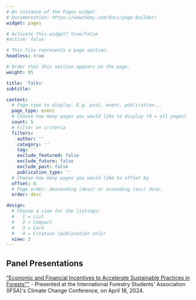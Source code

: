 ```yaml
---
# An instance of the Pages widget.
# Documentation: https://wowchemy.com/docs/page-builder/
widget: pages

# Activate this widget? true/false
#active: false

# This file represents a page section.
headless: true

# Order that this section appears on the page.
weight: 65

title: 'Talks'
subtitle:

content:
  # Page type to display. E.g. post, event, publication...
  page_type: event
  # Choose how many pages you would like to display (0 = all pages)
  count: 5
  # Filter on criteria
  filters:
    author: ''
    category: ''
    tag: ''
    exclude_featured: false
    exclude_future: false
    exclude_past: false
    publication_type: ''
  # Choose how many pages you would like to offset by
  offset: 0
  # Page order: descending (desc) or ascending (asc) date.
  order: desc

design:
  # Choose a view for the listings:
  #   1 = List
  #   2 = Compact
  #   3 = Card
  #   4 = Citation (publication only)
  view: 2
---
```


## Panel Presentations

["Economic and Financial Incentives to Accelerate Sustainable Practices in Forests""](pdf/IFSA_presentation_Bianca_Panel1.pdf) - Presented at the International Forestry Students' Association (IFSA)'s Climate Change Conference, on April 18, 2024.